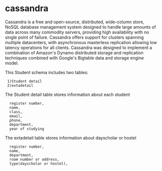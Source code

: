 # cassandra
Cassandra is a free and open-source, distributed, wide-column store, NoSQL database management system designed to handle large amounts of data across many commodity servers, providing high availability with no single point of failure. Cassandra offers support for clusters spanning multiple datacenters, with asynchronous masterless replication allowing low latency operations for all clients. Cassandra was designed to implement a combination of Amazon's Dynamo distributed storage and replication techniques combined with Google's Bigtable data and storage engine model.

This Student schema includes two tables:

     1)Student detail
     2)extadetail

The Student detail table stores information about each student

      register number,
      name, 
      class, 
      email, 
      phone,
      department,
      year of studying 

The extadetail table stores information about dayscholar or hostel

      register number,
      name,  
      department,
      room number or address,
      type(dayscholar or hostel),
